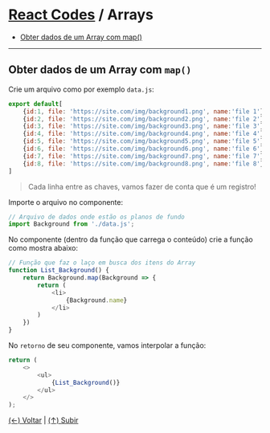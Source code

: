 # [React Codes](https://github.com/systemboys/React_Codes#react-codes "React Codes") / Arrays

- [Obter dados de um Array com map()](https://github.com/systemboys/React_Codes/tree/main/Array#obter-dados-de-um-array-com-map "Obter dados de um Array com map()")

------------
## Obter dados de um Array com `map()`

Crie um arquivo como por exemplo `data.js`:

```javascript
export default[
    {id:1, file: 'https://site.com/img/background1.png', name:'file 1'},
    {id:2, file: 'https://site.com/img/background2.png', name:'file 2'},
    {id:3, file: 'https://site.com/img/background3.png', name:'file 3'},
    {id:4, file: 'https://site.com/img/background4.png', name:'file 4'},
    {id:5, file: 'https://site.com/img/background5.png', name:'file 5'},
    {id:6, file: 'https://site.com/img/background6.png', name:'file 6'},
    {id:7, file: 'https://site.com/img/background7.png', name:'file 7'},
    {id:8, file: 'https://site.com/img/background8.png', name:'file 8'},
]
```

> Cada linha entre as chaves, vamos fazer de conta que é um registro!

Importe o arquivo no componente:

```javascript
// Arquivo de dados onde estão os planos de fundo
import Background from './data.js';
```

No componente (dentro da função que carrega o conteúdo) crie a função como mostra abaixo:

```javascript
// Função que faz o laço em busca dos itens do Array
function List_Background() {
    return Background.map(Background => {
        return (
            <li>
                {Background.name}
            </li>
        )
    })
}
```

No `retorno` de seu componente, vamos interpolar a função:

```javascript
return (
    <>
        <ul>
            {List_Background()}
        </ul>
    </>
);
```

[(&larr;) Voltar](https://github.com/systemboys/React_Codes#react-codes "Voltar ao Sumário") | 
[(&uarr;) Subir](https://github.com/systemboys/React_Codes/tree/main/Array#react-codes--arrays "Subir para o topo")
